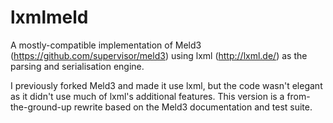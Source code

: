 # lxmlmeld

A mostly-compatible  implementation of Meld3
(https://github.com/supervisor/meld3) using lxml (http://lxml.de/) as the
parsing and serialisation engine.

I previously forked Meld3 and made it use lxml, but the code wasn't elegant
as it didn't use much of lxml's additional features. This version is a
from-the-ground-up rewrite based on the Meld3 documentation and test suite.
